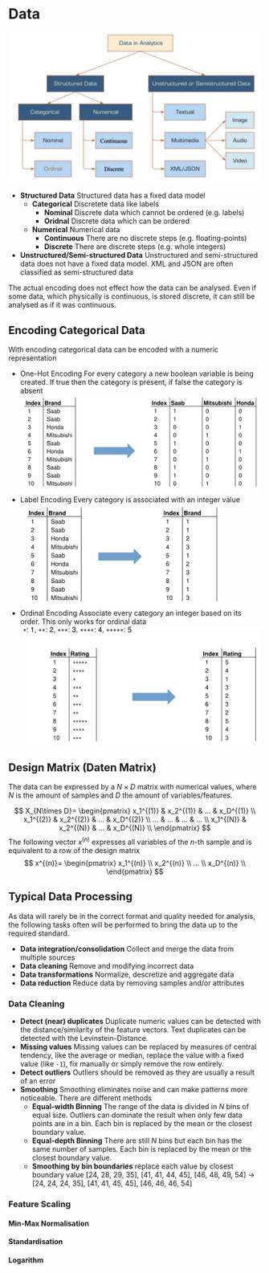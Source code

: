 # Data

![image-20230220125146177](res/Data/image-20230220125146177.png)

* **Structured Data**
  Structured data has a fixed data model
  * **Categorical**
    Discretete data like labels
    * **Nominal**
      Discrete data which cannot be ordered (e.g. labels)
    * **Oridnal**
      Discrete data which can be ordered
  * **Numerical**
    Numerical data
    * **Continuous**
      There are no discrete steps (e.g. floating-points)
    * **Discrete**
      There are discrete steps (e.g. whole integers)
*  **Unstructured/Semi-structured Data**
  Unstructured and semi-structured data does not have a fixed data model.
  XML and JSON are often classified as semi-structured data

The actual encoding does not effect how the data can be analysed. Even if some data, which physically is continuous, is stored discrete, it can still be analysed as if it was continuous.

## Encoding Categorical Data

With encoding categorical data can be encoded with a numeric representation

* One-Hot Encoding
  For every category a new boolean variable is being created. If true then the category is present, if false the category is absent
  <img src="res/Data/image-20230220130121723.png" alt="image-20230220130121723" style="zoom:50%;" />
* Label Encoding
  Every category is associated with an integer value
  <img src="res/Data/image-20230220130216818.png" alt="image-20230220130216818" style="zoom:50%;" />
* Ordinal Encoding
  Associate every category an integer based on its order. This only works for ordinal data
  <img src="res/Data/image-20230220130334373.png" alt="image-20230220130334373" style="zoom:50%;" />

## Design Matrix (Daten Matrix)

The data can be expressed by a $N\times D$ matrix with numerical values, where $N$ is the amount of samples and $D$ the amount of variables/features.

$$
X_{N\times D}=
\begin{pmatrix}
x_1^{(1)} & x_2^{(1)} & ... & x_D^{(1)} \\
x_1^{(2)} & x_2^{(2)} & ... & x_D^{(2)} \\
... & ... & ... & ... \\
x_1^{(N)} & x_2^{(N)} & ... & x_D^{(N)} \\
\end{pmatrix}
$$
The following vector $x^{(n)}$ expresses all variables of the $n$-th sample and is equivalent to a row of the design matrix
$$
x^{(n)}=
\begin{pmatrix}
x_1^{(n)} \\
x_2^{(n)} \\
... \\
x_D^{(n)} \\
\end{pmatrix}
$$


## Typical Data Processing

As data will rarely be in the correct format and quality needed for analysis, the following tasks often will be performed to bring the data up to the required standard.

* **Data integration/consolidation**
  Collect and merge the data from multiple sources
* **Data cleaning**
  Remove and modifying incorrect data 
* **Data transformations**
  Normalize, descretize and aggregate data
* **Data reduction**
  Reduce data by removing samples and/or attributes

### Data Cleaning

* **Detect (near) duplicates**
  Duplicate numeric values can be detected with the distance/similarity of the feature vectors.  Text duplicates can be detected with the Levinstein-Distance.
* **Missing values**
  Missing values can be replaced by measures of central tendency, like the average or median, replace the value with a fixed value (like `-1`), fix manually or simply remove the row entirely.
* **Detect outliers**
  Outliers should be removed as they are usually a result of an error
* **Smoothing**
  Smoothing eliminates noise and can make patterns more noticeable. There are different methods
  * **Equal-width Binning**
    The range of the data is divided in $N$ bins of equal size. Outliers can dominate the result when only few data points are in a bin. Each bin is replaced by the mean or the closest boundary value.
  * **Equal-depth Binning**
    There are still $N$ bins but each bin has the same number of samples. Each bin is replaced by the mean or the closest boundary value.
  * **Smoothing by bin boundaries**
    replace each value by closest boundary value
    [24, 28, 29, 35], [41, 41, 44, 45], [46, 48, 49, 54] $\to$ [24, 24, 24, 35], [41, 41, 45, 45], [46, 46, 46, 54]

### Feature Scaling

#### Min-Max Normalisation

#### Standardisation

#### Logarithm

